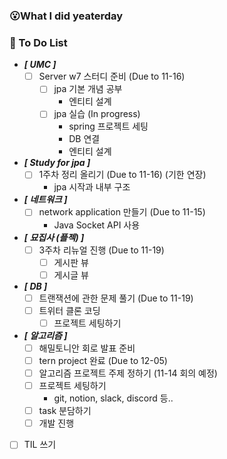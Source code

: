 ### 😮What I did yeaterday

###  🤔 To Do List

- ***[ UMC ]***
  - [ ] Server w7 스터디 준비 (Due to 11-16)
    - [ ] jpa 기본 개념 공부 
      - 엔티티 설계   
    - [ ] jpa 실습 (In progress)
      - spring 프로젝트 세팅
      - DB 연결
      - 엔티티 설계

- ***[ Study for jpa ]***
  - [ ] 1주차 정리 올리기 (Due to 11-16) (기한 연장)
    - jpa 시작과 내부 구조
  
- ***[ 네트워크 ]***
  - [ ] network application 만들기 (Due to 11-15)
    - Java Socket API 사용

- ***[ 묘집사 (플젝) ]***
  - [ ] 3주차 리뉴얼 진행 (Due to 11-19)
    - [ ] 게시판 뷰 
    - [ ] 게시글 뷰 

- ***[ DB ]***
  - [ ] 트랜잭션에 관한 문제 풀기 (Due to 11-19)
  - [ ] 트위터 클론 코딩
    - [ ] 프로젝트 세팅하기

- ***[ 알고리즘 ]***
  - [ ] 해밀토니안 회로 발표 준비
  - [ ] tern project 완료 (Due to 12-05)
  - [ ] 알고리즘 프로젝트 주제 정하기 (11-14 회의 예정)
  - [ ] 프로젝트 세팅하기
    - git, notion, slack, discord 등..
  - [ ] task 분담하기
  - [ ] 개발 진행

- [ ] TIL 쓰기
    
